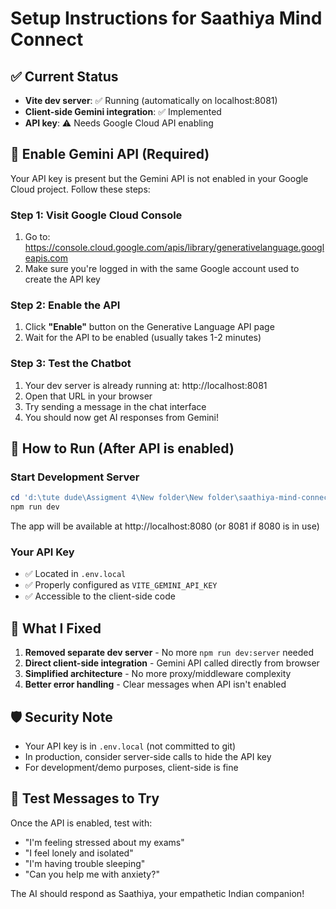 # Setup Instructions for Saathiya Mind Connect

## ✅ Current Status
- **Vite dev server**: ✅ Running (automatically on localhost:8081)
- **Client-side Gemini integration**: ✅ Implemented
- **API key**: ⚠️ Needs Google Cloud API enabling

## 🔑 Enable Gemini API (Required)

Your API key is present but the Gemini API is not enabled in your Google Cloud project. Follow these steps:

### Step 1: Visit Google Cloud Console
1. Go to: https://console.cloud.google.com/apis/library/generativelanguage.googleapis.com
2. Make sure you're logged in with the same Google account used to create the API key

### Step 2: Enable the API
1. Click **"Enable"** button on the Generative Language API page
2. Wait for the API to be enabled (usually takes 1-2 minutes)

### Step 3: Test the Chatbot
1. Your dev server is already running at: http://localhost:8081
2. Open that URL in your browser
3. Try sending a message in the chat interface
4. You should now get AI responses from Gemini!

## 🚀 How to Run (After API is enabled)

### Start Development Server
```powershell
cd 'd:\tute dude\Assigment 4\New folder\New folder\saathiya-mind-connect'
npm run dev
```
The app will be available at http://localhost:8080 (or 8081 if 8080 is in use)

### Your API Key
- ✅ Located in `.env.local`
- ✅ Properly configured as `VITE_GEMINI_API_KEY`
- ✅ Accessible to the client-side code

## 🔧 What I Fixed

1. **Removed separate dev server** - No more `npm run dev:server` needed
2. **Direct client-side integration** - Gemini API called directly from browser
3. **Simplified architecture** - No more proxy/middleware complexity
4. **Better error handling** - Clear messages when API isn't enabled

## 🛡️ Security Note
- Your API key is in `.env.local` (not committed to git)
- In production, consider server-side calls to hide the API key
- For development/demo purposes, client-side is fine

## 📝 Test Messages to Try
Once the API is enabled, test with:
- "I'm feeling stressed about my exams"
- "I feel lonely and isolated" 
- "I'm having trouble sleeping"
- "Can you help me with anxiety?"

The AI should respond as Saathiya, your empathetic Indian companion!